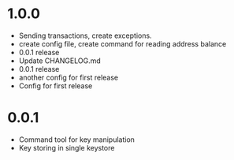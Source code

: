 # 1.0.0

* Sending transactions, create exceptions.
* create config file, create command for reading address balance
* 0.0.1 release
* Update CHANGELOG.md
* 0.0.1 release
* another config for first release
* Config for first release

# 0.0.1

* Command tool for key manipulation
* Key storing in single keystore
